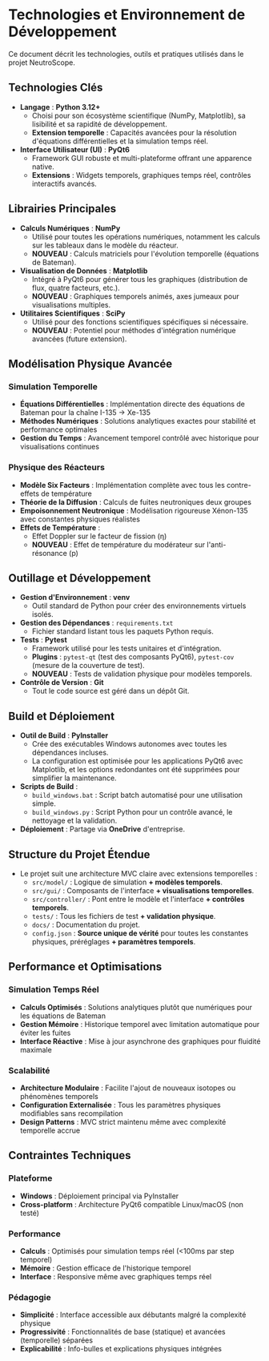 # Technologies et Environnement de Développement

Ce document décrit les technologies, outils et pratiques utilisés dans le projet NeutroScope.

## Technologies Clés

-   **Langage** : **Python 3.12+**
    -   Choisi pour son écosystème scientifique (NumPy, Matplotlib), sa lisibilité et sa rapidité de développement.
    -   **Extension temporelle** : Capacités avancées pour la résolution d'équations différentielles et la simulation temps réel.
-   **Interface Utilisateur (UI)** : **PyQt6**
    -   Framework GUI robuste et multi-plateforme offrant une apparence native.
    -   **Extensions** : Widgets temporels, graphiques temps réel, contrôles interactifs avancés.

## Librairies Principales

-   **Calculs Numériques** : **NumPy**
    -   Utilisé pour toutes les opérations numériques, notamment les calculs sur les tableaux dans le modèle du réacteur.
    -   **NOUVEAU** : Calculs matriciels pour l'évolution temporelle (équations de Bateman).
-   **Visualisation de Données** : **Matplotlib**
    -   Intégré à PyQt6 pour générer tous les graphiques (distribution de flux, quatre facteurs, etc.).
    -   **NOUVEAU** : Graphiques temporels animés, axes jumeaux pour visualisations multiples.
-   **Utilitaires Scientifiques** : **SciPy**
    -   Utilisé pour des fonctions scientifiques spécifiques si nécessaire.
    -   **NOUVEAU** : Potentiel pour méthodes d'intégration numérique avancées (future extension).

## Modélisation Physique Avancée

### Simulation Temporelle
-   **Équations Différentielles** : Implémentation directe des équations de Bateman pour la chaîne I-135 → Xe-135
-   **Méthodes Numériques** : Solutions analytiques exactes pour stabilité et performance optimales
-   **Gestion du Temps** : Avancement temporel contrôlé avec historique pour visualisations continues

### Physique des Réacteurs
-   **Modèle Six Facteurs** : Implémentation complète avec tous les contre-effets de température
-   **Théorie de la Diffusion** : Calculs de fuites neutroniques deux groupes
-   **Empoisonnement Neutronique** : Modélisation rigoureuse Xénon-135 avec constantes physiques réalistes
-   **Effets de Température** :
    - Effet Doppler sur le facteur de fission (η)
    - **NOUVEAU** : Effet de température du modérateur sur l'anti-résonance (p)

## Outillage et Développement

-   **Gestion d'Environnement** : **venv**
    -   Outil standard de Python pour créer des environnements virtuels isolés.
-   **Gestion des Dépendances** : `requirements.txt`
    -   Fichier standard listant tous les paquets Python requis.
-   **Tests** : **Pytest**
    -   Framework utilisé pour les tests unitaires et d'intégration.
    -   **Plugins** : `pytest-qt` (test des composants PyQt6), `pytest-cov` (mesure de la couverture de test).
    -   **NOUVEAU** : Tests de validation physique pour modèles temporels.
-   **Contrôle de Version** : **Git**
    -   Tout le code source est géré dans un dépôt Git.

## Build et Déploiement

-   **Outil de Build** : **PyInstaller**
    -   Crée des exécutables Windows autonomes avec toutes les dépendances incluses.
    -   La configuration est optimisée pour les applications PyQt6 avec Matplotlib, et les options redondantes ont été supprimées pour simplifier la maintenance.
-   **Scripts de Build** :
    -   `build_windows.bat` : Script batch automatisé pour une utilisation simple.
    -   `build_windows.py` : Script Python pour un contrôle avancé, le nettoyage et la validation.
-   **Déploiement** : Partage via **OneDrive** d'entreprise.

## Structure du Projet Étendue

-   Le projet suit une architecture MVC claire avec extensions temporelles :
    -   `src/model/` : Logique de simulation **+ modèles temporels**.
    -   `src/gui/` : Composants de l'interface **+ visualisations temporelles**.
    -   `src/controller/` : Pont entre le modèle et l'interface **+ contrôles temporels**.
    -   `tests/` : Tous les fichiers de test **+ validation physique**.
    -   `docs/` : Documentation du projet.
    -   `config.json` : **Source unique de vérité** pour toutes les constantes physiques, préréglages **+ paramètres temporels**.

## Performance et Optimisations

### Simulation Temps Réel
-   **Calculs Optimisés** : Solutions analytiques plutôt que numériques pour les équations de Bateman
-   **Gestion Mémoire** : Historique temporel avec limitation automatique pour éviter les fuites
-   **Interface Réactive** : Mise à jour asynchrone des graphiques pour fluidité maximale

### Scalabilité
-   **Architecture Modulaire** : Facilite l'ajout de nouveaux isotopes ou phénomènes temporels
-   **Configuration Externalisée** : Tous les paramètres physiques modifiables sans recompilation
-   **Design Patterns** : MVC strict maintenu même avec complexité temporelle accrue

## Contraintes Techniques

### Plateforme
-   **Windows** : Déploiement principal via PyInstaller
-   **Cross-platform** : Architecture PyQt6 compatible Linux/macOS (non testé)

### Performance
-   **Calculs** : Optimisés pour simulation temps réel (<100ms par step temporel)
-   **Mémoire** : Gestion efficace de l'historique temporel
-   **Interface** : Responsive même avec graphiques temps réel

### Pédagogie
-   **Simplicité** : Interface accessible aux débutants malgré la complexité physique
-   **Progressivité** : Fonctionnalités de base (statique) et avancées (temporelle) séparées
-   **Explicabilité** : Info-bulles et explications physiques intégrées 